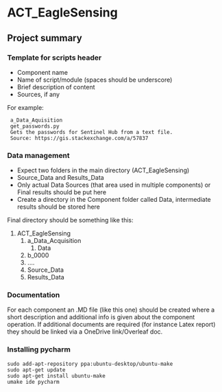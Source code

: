 # ACT_EagleSensing



## Project summary

### Template for scripts header

- Component name
- Name of script/module (spaces should be underscore)
- Brief description of content
- Sources, if any

For example:

     a_Data_Aquisition
     get_passwords.py
     Gets the passwords for Sentinel Hub from a text file.
     Source: https://gis.stackexchange.com/a/57837 

### Data management

- Expect two folders in the main directory (ACT_EagleSensing)
- Source_Data and Results_Data
- Only actual Data Sources (that area used in multiple components) or Final results should be put here
- Create a directory in the Component folder called Data, intermediate results should be stored here

Final directory should be something like this:

1. ACT_EagleSensing
    1. a_Data_Acquisition
        1. Data
    1. b_0000
    1. ....
    1. Source_Data
    1. Results_Data
    
 ### Documentation
 
 For each component an .MD file (like this one) should be created where a short description and additional info is given about the component operation.
 If additional documents are required (for instance Latex report) they should be linked via a OneDrive link/Overleaf doc.
 
 
 ### Installing pycharm

    sudo add-apt-repository ppa:ubuntu-desktop/ubuntu-make
    sudo apt-get update
    sudo apt-get install ubuntu-make
    umake ide pycharm
